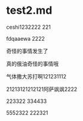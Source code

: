 # test2.md

ceshi1232222 221

fdqaaewa 2222

奇怪的事情发生了

真的俄油奇怪的事情哦

气体撒大苏打啊121231112 

21213121212121阿萨飒飒2222

223322
334433

5552322
222321